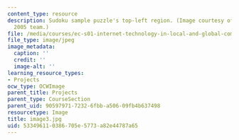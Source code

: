 ```yaml
---
content_type: resource
description: Sudoku sample puzzle's top-left region. (Image courtesy of MIT-AITI Kenya
  2005 team.)
file: /media/courses/ec-s01-internet-technology-in-local-and-global-communities-spring-2005-summer-2005/533496110386705e5773a82e44787a65_image3.jpg
file_type: image/jpeg
image_metadata:
  caption: ''
  credit: ''
  image-alt: ''
learning_resource_types:
- Projects
ocw_type: OCWImage
parent_title: Projects
parent_type: CourseSection
parent_uid: 90597971-7232-6fbb-a506-09fb4b637498
resourcetype: Image
title: image3.jpg
uid: 53349611-0386-705e-5773-a82e44787a65
---
```

